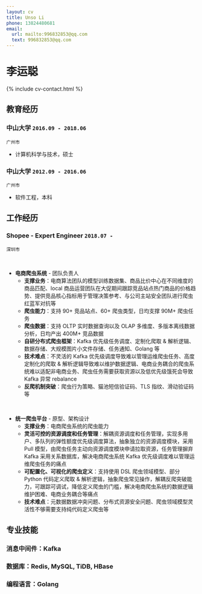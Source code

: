 ```yaml
---
layout: cv
title: Unso Li
phone: 13824480681
email:
  url: mailto:996832853@qq.com
  text: 996832853@qq.com
---
```


# 李运聪

<!--
include contact information from the front matter
Supported arguments:
    - homepage: url, text
    - phone
    - email
-->

{% include cv-contact.html %}

## 教育经历

### **中山大学** `2016.09 - 2018.06`

```
广州市
```

- 计算机科学与技术，硕士

### **中山大学** `2012.09 - 2016.06`

```
广州市
```

- 软件工程，本科 

## 工作经历
### **Shopee** - Expert Engineer `2018.07 -`

```
深圳市
```
<br>

- **电商爬虫系统** - 团队负责人
  - **支撑业务**：电商算法团队的模型训练数据集、商品比价中心在不同维度的商品匹配、local 商品运营团队在大促期间跟踪竞品站点热门商品的价格趋势、提供竞品核心指标用于管理决策参考、与公司主站安全团队进行爬虫红蓝军对抗等
  - **爬虫能力**：支持 90+ 竞品站点、60+ 爬虫类型，日均支撑 90M+ 爬虫任务
  - **爬虫数据**：支持 OLTP 实时数据查询以及 OLAP 多维度、多版本离线数据分析，日均产出 400M+ 竞品数据
  - **自研分布式爬虫框架**：Kafka 优先级任务调度、定制化爬取 & 解析逻辑、数据存储、大规模图片小文件存储、任务通知、Golang 等
  - **技术难点**：不灵活的 Kafka 优先级调度导致难以管理运维爬虫任务、高度定制化的爬取 & 解析逻辑导致难以维护数据逻辑、电商业务耦合的爬虫系统难以适配非电商业务、爬虫任务需要获取资源以及低优先级饿死会导致 Kafka 异常 rebalance
  - **反爬机制突破**：爬虫行为策略、猫池短信验证码、TLS 指纹、滑动验证码等
<br>

- **统一爬虫平台** - 原型、架构设计
  - **支撑业务**：电商爬虫系统的爬虫能力
  - **灵活可控的资源调度和任务管理**：解耦资源调度和任务管理，实现多用户、多队列的弹性额度优先级调度算法，抽象独立的资源调度模块，采用 Pull 模型，由爬虫任务主动向资源调度模块申请拉取资源，任务管理摒弃 Kafka 采用关系数据库，解决电商爬虫系统 Kafka 优先级调度难以管理运维爬虫任务的痛点
  - **可配置化、可视化的爬虫定义**：支持使用 DSL 爬虫领域模型、部分 Python 代码定义爬取 & 解析逻辑，抽象爬虫常见操作，解耦反爬突破能力，可跟踪可调试，降低定义爬虫的门槛，解决电商爬虫系统的数据逻辑维护困难、电商业务耦合等痛点
  - **技术难点**：元数据数据冲突问题、分布式资源安全问题、爬虫领域模型灵活性不够需要支持纯代码定义爬虫等

## 专业技能

### **消息中间件**：Kafka
### **数据库**：Redis, MySQL, TiDB, HBase
### **编程语言**：Golang

<!-- ### Footer

Last updated: May 2013 -->
